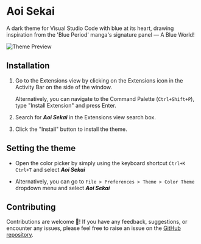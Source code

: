 # Aoi Sekai

A dark theme for Visual Studio Code with blue at its heart, drawing inspiration from the 'Blue Period' manga's signature panel — A Blue World!

![Theme Preview](https://github.com/Ruchita1010/aoi-sekai/assets/70577616/736aa75d-b4f2-4191-bcfa-11a425ea8839)

## Installation

1. Go to the Extensions view by clicking on the Extensions icon in the Activity Bar on the side of the window.

   Alternatively, you can navigate to the Command Palette (`Ctrl+Shift+P`), type "Install Extension" and press Enter.

2. Search for _**Aoi Sekai**_ in the Extensions view search box.

3. Click the "Install" button to install the theme.

## Setting the theme

- Open the color picker by simply using the keyboard shortcut `Ctrl+K Ctrl+T` and select _**Aoi Sekai**_

- Alternatively, you can go to `File > Preferences > Theme > Color Theme` dropdown menu and select _**Aoi Sekai**_

## Contributing

Contributions are welcome 💙!
If you have any feedback, suggestions, or encounter any issues, please feel free to raise an issue on the [GitHub repository](https://github.com/Ruchita1010/aoi-sekai).
